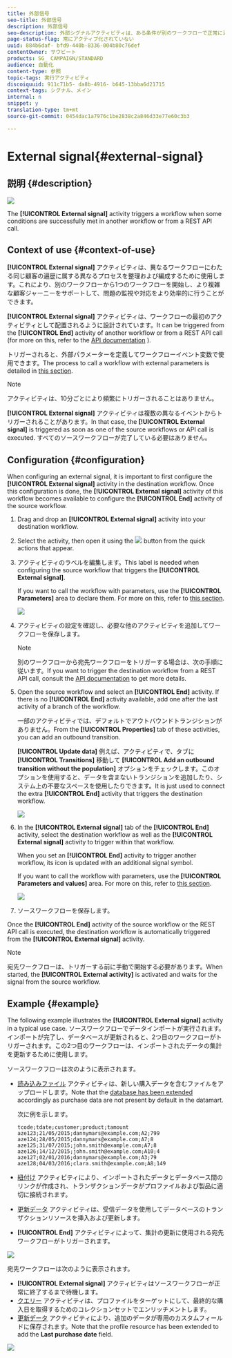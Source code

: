```yaml
---
title: 外部信号
seo-title: 外部信号
description: 外部信号
seo-description: 外部シグナルアクティビティは、ある条件が別のワークフローで正常に満たされたときにワークフローをトリガーします。
page-status-flag: 常にアクティブ化されていない
uuid: 884b6daf- bfd9-440b-8336-004b80c76def
contentOwner: サウビート
products: SG_ CAMPAIGN/STANDARD
audience: 自動化
content-type: 参照
topic-tags: 実行アクティビティ
discoiquuid: 911c71b5- da8b-4916- b645-13bba6d21715
context-tags: シグナル、メイン
internal: n
snippet: y
translation-type: tm+mt
source-git-commit: 0454dac1a7976c1be2838c2a846d33e77e60c3b3

---
```



# External signal{#external-signal}

## 説明 {#description}

![](assets/signal.png)

The **[!UICONTROL External signal]** activity triggers a workflow when some conditions are successfully met in another workflow or from a REST API call.

## Context of use {#context-of-use}

**[!UICONTROL External signal]** アクティビティは、異なるワークフローにわたる同じ顧客の遍歴に属する異なるプロセスを整理および編成するために使用します。これにより、別のワークフローから1つのワークフローを開始し、より複雑な顧客ジャーニーをサポートして、問題の監視や対応をより効率的に行うことができます。

**[!UICONTROL External signal]** アクティビティは、ワークフローの最初のアクティビティとして配置されるように設計されています。It can be triggered from the **[!UICONTROL End]** activity of another workflow or from a REST API call (for more on this, refer to the [API documentation](https://docs.campaign.adobe.com/doc/standard/en/api/ACS_API.html#triggering-a-signal-activity) ).

トリガーされると、外部パラメーターを定義してワークフローイベント変数で使用できます。The process to call a workflow with external parameters is detailed in [this section](../../automating/using/calling-a-workflow-with-external-parameters.md).

>[!NOTE]
>
>アクティビティは、10分ごとにより頻繁にトリガーされることはありません。

**[!UICONTROL External signal]** アクティビティは複数の異なるイベントからトリガーされることがあります。In that case, the **[!UICONTROL External signal]** is triggered as soon as one of the source workflows or API call is executed. すべてのソースワークフローが完了している必要はありません。

## Configuration {#configuration}

When configuring an external signal, it is important to first configure the **[!UICONTROL External signal]** activity in the destination workflow. Once this configuration is done, the **[!UICONTROL External signal]** activity of this workflow becomes available to configure the **[!UICONTROL End]** activity of the source workflow.

1. Drag and drop an **[!UICONTROL External signal]** activity into your destination workflow.
1. Select the activity, then open it using the ![](assets/edit_darkgrey-24px.png) button from the quick actions that appear.
1. アクティビティのラベルを編集します。This label is needed when configuring the source workflow that triggers the **[!UICONTROL External signal]**.

   If you want to call the workflow with parameters, use the **[!UICONTROL Parameters]** area to declare them. For more on this, refer to [this section](../../automating/using/calling-a-workflow-with-external-parameters.md#declaring-the-parameters-in-the-external-signal-activity).

   ![](assets/external_signal_configuration.png)

1. アクティビティの設定を確認し、必要な他のアクティビティを追加してワークフローを保存します。

   >[!NOTE]
   >
   >別のワークフローから宛先ワークフローをトリガーする場合は、次の手順に従います。If you want to trigger the destination workflow from a REST API call, consult the [API documentation](https://docs.campaign.adobe.com/doc/standard/en/api/ACS_API.html#triggering-a-signal-activity) to get more details.

1. Open the source workflow and select an **[!UICONTROL End]** activity. If there is no **[!UICONTROL End]** activity available, add one after the last activity of a branch of the workflow.

   一部のアクティビティでは、デフォルトでアウトバウンドトランジションがありません。From the **[!UICONTROL Properties]** tab of these activities, you can add an outbound transition.

   **[!UICONTROL Update data]** 例えば、アクティビティで、タブに **[!UICONTROL Transitions]** 移動して **[!UICONTROL Add an outbound transition without the population]** オプションをチェックします。このオプションを使用すると、データを含まないトランジションを追加したり、システム上の不要なスペースを使用したりできます。It is just used to connect the extra **[!UICONTROL End]** activity that triggers the destination workflow.

   ![](assets/external_signal_empty_transition.png)

1. In the **[!UICONTROL External signal]** tab of the **[!UICONTROL End]** activity, select the destination workflow as well as the **[!UICONTROL External signal]** activity to trigger within that workflow.

   When you set an **[!UICONTROL End]** activity to trigger another workflow, its icon is updated with an additional signal symbol.

   If you want to call the workflow with parameters, use the **[!UICONTROL Parameters and values]** area. For more on this, refer to [this section](../../automating/using/calling-a-workflow-with-external-parameters.md#defining-the-parameters-when-calling-the-workflow).

   ![](assets/external_signal_end.png)

1. ソースワークフローを保存します。

Once the **[!UICONTROL End]** activity of the source workflow or the REST API call is executed, the destination workflow is automatically triggered from the **[!UICONTROL External signal]** activity.

>[!NOTE]
>
>宛先ワークフローは、トリガーする前に手動で開始する必要があります。When started, the **[!UICONTROL External activity]** is activated and waits for the signal from the source workflow.

## Example {#example}

The following example illustrates the **[!UICONTROL External signal]** activity in a typical use case. ソースワークフローでデータインポートが実行されます。インポートが完了し、データベースが更新されると、2つ目のワークフローがトリガーされます。この2つ目のワークフローは、インポートされたデータの集計を更新するために使用します。

ソースワークフローは次のように表示されます。

* [読み込みファイル](../../automating/using/load-file.md) アクティビティは、新しい購入データを含むファイルをアップロードします。Note that the [database has been extended](../../developing/using/data-model-concepts.md) accordingly as purchase data are not present by default in the datamart.

   次に例を示します。

   ```
   tcode;tdate;customer;product;tamount
   aze123;21/05/2015;dannymars@example.com;A2;799
   aze124;28/05/2015;dannymars@example.com;A7;8
   aze125;31/07/2015;john.smith@example.com;A7;8
   aze126;14/12/2015;john.smith@example.com;A10;4
   aze127;02/01/2016;dannymars@example.com;A3;79
   aze128;04/03/2016;clara.smith@example.com;A8;149
   ```

* [紐付け](../../automating/using/reconciliation.md) アクティビティにより、インポートされたデータとデータベース間のリンクが作成され、トランザクションデータがプロファイルおよび製品に適切に接続されます。
* [更新データ](../../automating/using/update-data.md) アクティビティは、受信データを使用してデータベースのトランザクションリソースを挿入および更新します。
* **[!UICONTROL End]** アクティビティによって、集計の更新に使用される宛先ワークフローがトリガーされます。

![](assets/signal_example_source1.png)

宛先ワークフローは次のように表示されます。

* **[!UICONTROL External signal]** アクティビティはソースワークフローが正常に終了するまで待機します。
* [クエリー](../../automating/using/query.md#enriching-data) アクティビティは、プロファイルをターゲットにして、最終的な購入日を取得するためのコレクションセットでエンリッチメントします。
* [更新データ](../../automating/using/update-data.md) アクティビティにより、追加のデータが専用のカスタムフィールドに保存されます。Note that the profile resource has been extended to add the **Last purchase date** field.

![](assets/signal_example_source2.png)

